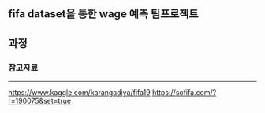 ## fifa dataset을 통한 wage 예측 팀프로젝트


## 과정 


### 참고자료
--------------------------
https://www.kaggle.com/karangadiya/fifa19
https://sofifa.com/?r=190075&set=true
